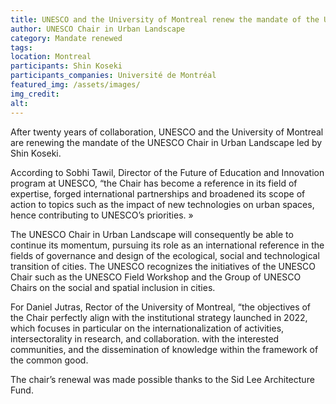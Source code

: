 ```yaml
---
title: UNESCO and the University of Montreal renew the mandate of the UNESCO Chair in Urban Landscape
author: UNESCO Chair in Urban Landscape
category: Mandate renewed
tags: 
location: Montreal
participants: Shin Koseki 
participants_companies: Université de Montréal
featured_img: /assets/images/
img_credit:
alt:
---
```

After twenty years of collaboration, UNESCO and the University of Montreal are renewing the mandate of the UNESCO Chair in Urban Landscape led by Shin Koseki.

According to Sobhi Tawil, Director of the Future of Education and Innovation program at UNESCO, “the Chair has become a reference in its field of expertise, forged international partnerships and broadened its scope of action to topics such as the impact of new technologies on urban spaces, hence contributing to UNESCO’s priorities. »

The UNESCO Chair in Urban Landscape will consequently be able to continue its momentum, pursuing its role as an international reference in the fields of governance and design of the ecological, social and technological transition of cities. The UNESCO recognizes the initiatives of the UNESCO Chair such as the UNESCO Field Workshop and the Group of UNESCO Chairs on the social and spatial inclusion in cities.

For Daniel Jutras, Rector of the University of Montreal, “the objectives of the Chair perfectly align with the institutional strategy launched in 2022, which focuses in particular on the internationalization of activities, intersectorality in research, and collaboration. with the interested communities, and the dissemination of knowledge within the framework of the common good.

The chair’s renewal was made possible thanks to the Sid Lee Architecture Fund.
